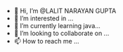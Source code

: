 - 👋 Hi, I’m @LALIT NARAYAN GUPTA
- 👀 I’m interested in ...
- 🌱 I’m currently learning java...
- 💞️ I’m looking to collaborate on ...
- 📫 How to reach me ...

<!---
LALITNARAYANGUPTA/LALITNARAYANGUPTA is a ✨ special ✨ repository because its `README.md` (this file) appears on your GitHub profile.
You can click the Preview link to take a look at your changes.
--->
